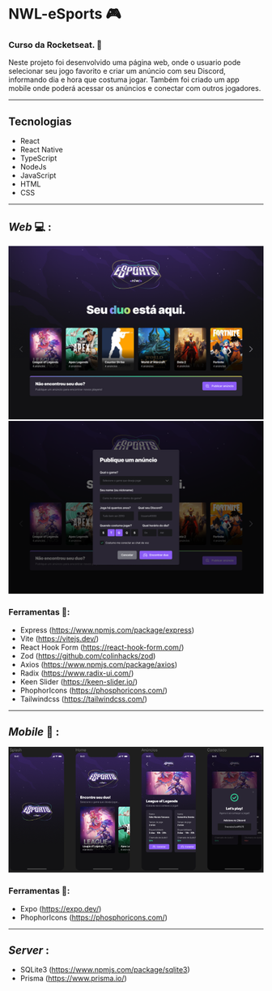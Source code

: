 # **NWL-eSports** 🎮
 
### Curso da Rocketseat. 🚀

Neste projeto foi desenvolvido uma página web, onde o usuario pode selecionar seu jogo favorito e criar um anúncio com seu Discord, informando dia e hora que costuma jogar. Também foi criado um app mobile onde poderá acessar os anúncios e conectar com outros jogadores.

---

## Tecnologias
* React
* React Native
* TypeScript
* NodeJs
* JavaScript
* HTML
* CSS

---


## _Web_ 💻 :
<img src="github\Landing.png" alt="Página Home Web" />
<img src="github\pub-anuncio.png" alt="Página Publicar Anúncio"/>

### **Ferramentas** 🔧:
 * Express (https://www.npmjs.com/package/express)
 * Vite (https://vitejs.dev/)
 * React Hook Form (https://react-hook-form.com/)
 * Zod (https://github.com/colinhacks/zod)
 * Axios (https://www.npmjs.com/package/axios)
 * Radix (https://www.radix-ui.com/)
 * Keen Slider (https://keen-slider.io/)
 * PhophorIcons (https://phosphoricons.com/)
 * Tailwindcss (https://tailwindcss.com/)
***

## _Mobile_ 📱 :

<img src="github\Mobile.png" alt="Página Home Web" />

### **Ferramentas** 🔧:
 * Expo (https://expo.dev/)
 * PhophorIcons (https://phosphoricons.com/)

***

## _Server_ :
 * SQLite3 (https://www.npmjs.com/package/sqlite3)
 * Prisma (https://www.prisma.io/)
 